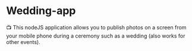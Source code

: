 # Wedding-app
:tv: This nodeJS application allows you to publish photos on a screen from your mobile phone during a ceremony such as a wedding (also works for other events).
